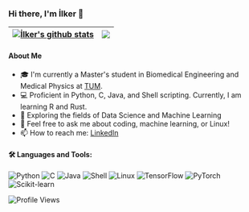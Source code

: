 ### Hi there, I'm İlker 👋

<!-- the personal vercel domain https://github-readme-stats-one-tau-85.vercel.app-->
| <a href="https://github.com/ilkermeliksitki/"><img align="center" src="https://github-readme-stats-one-tau-85.vercel.app/api?username=ilkermeliksitki&show_icons=true&include_all_commits=true&theme=buefy&hide_border=true" alt="İlker's github stats" /></a> | <a href="https://github.com/ilkermeliksitki"><img align="center" src="https://github-readme-stats-one-tau-85.vercel.app/api/top-langs/?username=ilkermeliksitki&layout=compact&theme=buefy&hide_border=true" /></a> |
| ---- | ---- |

#### About Me
- 🎓 I'm currently a Master's student in Biomedical Engineering and Medical Physics at <a href="https://www.tum.de/en/">TUM</a>. 
- 💻 Proficient in Python, C, Java, and Shell scripting. Currently, I am learning R and Rust.
- 🌱 Exploring the fields of Data Science and Machine Learning
- 💬 Feel free to ask me about coding, machine learning, or Linux!
- 📫 How to reach me: <a href="https://www.linkedin.com/in/ilkermelik/">LinkedIn</a>

#### 🛠️ Languages and Tools:
![Python](https://img.shields.io/badge/Python-3776AB?style=for-the-badge&logo=python&logoColor=white)
![C](https://img.shields.io/badge/C-A8B9CC?style=for-the-badge&logo=c&logoColor=white)
![Java](https://img.shields.io/badge/Java-007396?style=for-the-badge&logo=java&logoColor=white)
![Shell](https://img.shields.io/badge/Shell_Scripting-4EAA25?style=for-the-badge&logo=gnu-bash&logoColor=white)
![Linux](https://img.shields.io/badge/Linux-FCC624?style=for-the-badge&logo=linux&logoColor=black)
![TensorFlow](https://img.shields.io/badge/TensorFlow-FF6F00?style=for-the-badge&logo=tensorflow&logoColor=white)
![PyTorch](https://img.shields.io/badge/PyTorch-EE4C2C?style=for-the-badge&logo=pytorch&logoColor=white)
![Scikit-learn](https://img.shields.io/badge/Scikit--Learn-F7931E?style=for-the-badge&logo=scikit-learn&logoColor=white)


![Profile Views](https://komarev.com/ghpvc/?username=ilkermeliksitki&style=flat-square&color=blueviolet)
